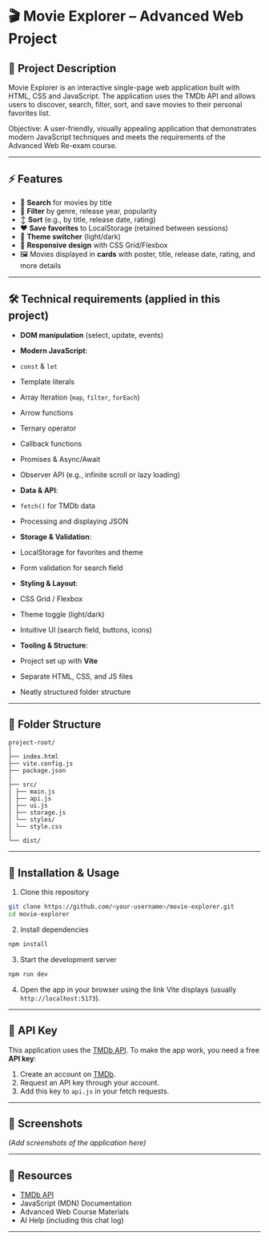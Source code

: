 # 🎬 Movie Explorer – Advanced Web Project

## 📌 Project Description

Movie Explorer is an interactive single-page web application built with HTML, CSS and JavaScript.
The application uses the TMDb API and allows users to discover, search, filter, sort, and save movies to their personal favorites list.

Objective: A user-friendly, visually appealing application that demonstrates modern JavaScript techniques and meets the requirements of the Advanced Web Re-exam course.

---

## ⚡ Features

* 🔎 **Search** for movies by title
* 🎯 **Filter** by genre, release year, popularity
* ↕️ **Sort** (e.g., by title, release date, rating)
* ❤️ **Save favorites** to LocalStorage (retained between sessions)
* 🎨 **Theme switcher** (light/dark)
* 📱 **Responsive design** with CSS Grid/Flexbox
* 🖼️ Movies displayed in **cards** with poster, title, release date, rating, and more details

---

## 🛠️ Technical requirements (applied in this project)

* **DOM manipulation** (select, update, events)
* **Modern JavaScript**:

* `const` & `let`
* Template literals
* Array Iteration (`map`, `filter`, `forEach`)
* Arrow functions
* Ternary operator
* Callback functions
* Promises & Async/Await
* Observer API (e.g., infinite scroll or lazy loading)
* **Data & API**:

* `fetch()` for TMDb data
* Processing and displaying JSON
* **Storage & Validation**:

* LocalStorage for favorites and theme
* Form validation for search field
* **Styling & Layout**:

* CSS Grid / Flexbox
* Theme toggle (light/dark)
* Intuitive UI (search field, buttons, icons)
* **Tooling & Structure**:

* Project set up with **Vite**
* Separate HTML, CSS, and JS files
* Neatly structured folder structure

---

## 📂 Folder Structure

```
project-root/
│
├── index.html
├── vite.config.js
├── package.json
│
├── src/
│ ├── main.js
│ ├── api.js
│ ├── ui.js
│ ├── storage.js
│ └── styles/
│ └── style.css
│
└── dist/
```

---

## 🚀 Installation & Usage

1. Clone this repository

```bash
git clone https://github.com/<your-username>/movie-explorer.git
cd movie-explorer
```
2. Install dependencies

```bash
npm install
```
3. Start the development server

```bash
npm run dev
```
4. Open the app in your browser using the link Vite displays (usually `http://localhost:5173`).

---

## 🔑 API Key

This application uses the [TMDb API](https://developer.themoviedb.org/).
To make the app work, you need a free **API key**:

1. Create an account on [TMDb](https://www.themoviedb.org/).
2. Request an API key through your account.
3. Add this key to `api.js` in your fetch requests.

---

## 📸 Screenshots

*(Add screenshots of the application here)*

---

## 📖 Resources

* [TMDb API](https://developer.themoviedb.org/)
* JavaScript (MDN) Documentation
* Advanced Web Course Materials
* AI Help (including this chat log)

---
